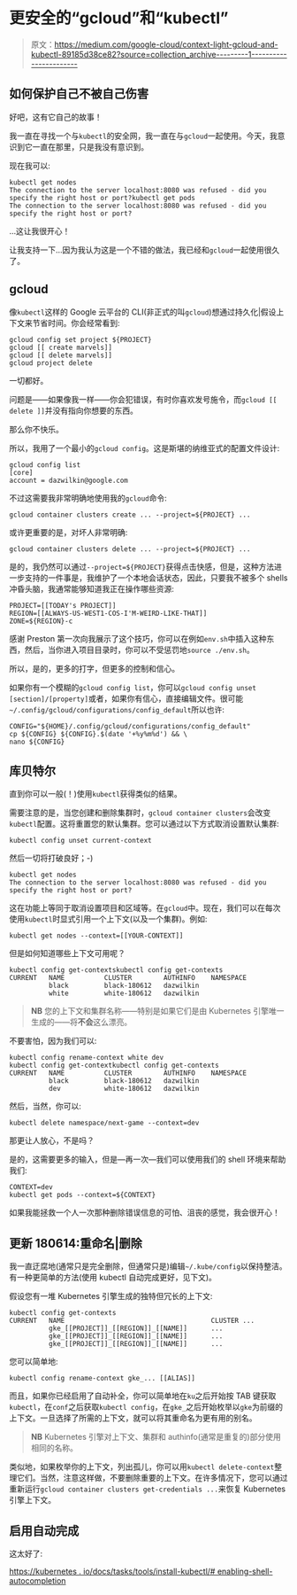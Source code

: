 # 更安全的“gcloud”和“kubectl”

> 原文：<https://medium.com/google-cloud/context-light-gcloud-and-kubectl-89185d38ce82?source=collection_archive---------1----------------------->

## 如何保护自己不被自己伤害

好吧，这有它自己的故事！

我一直在寻找一个与`kubectl`的安全网，我一直在与`gcloud`一起使用。今天，我意识到它一直在那里，只是我没有意识到。

现在我可以:

```
kubectl get nodes
The connection to the server localhost:8080 was refused - did you specify the right host or port?kubectl get pods
The connection to the server localhost:8080 was refused - did you specify the right host or port?
```

…这让我很开心！

让我支持一下…因为我认为这是一个不错的做法，我已经和`gcloud`一起使用很久了。

## gcloud

像`kubectl`这样的 Google 云平台的 CLI(非正式的叫`gcloud`)想通过持久化|假设上下文来节省时间。你会经常看到:

```
gcloud config set project ${PROJECT}
gcloud [[ create marvels]]
gcloud [[ delete marvels]]
gcloud project delete
```

一切都好。

问题是——如果像我一样——你会犯错误，有时你喜欢发号施令，而`gcloud [[ delete ]]`并没有指向你想要的东西。

那么你不快乐。

所以，我用了一个最小的`gcloud config`。这是斯堪的纳维亚式的配置文件设计:

```
gcloud config list
[core]
account = dazwilkin@google.com
```

不过这需要我非常明确地使用我的`gcloud`命令:

```
gcloud container clusters create ... --project=${PROJECT} ...
```

或许更重要的是，对坏人非常明确:

```
gcloud container clusters delete ... --project=${PROJECT} ...
```

是的，我仍然可以通过`--project=${PROJECT}`获得点击快感，但是，这种方法进一步支持的一件事是，我维护了一个本地会话状态，因此，只要我不被多个 shells 冲昏头脑，我通常能够知道我正在操作哪些资源:

```
PROJECT=[[TODAY's PROJECT]]
REGION=[[ALWAYS-US-WEST1-COS-I'M-WEIRD-LIKE-THAT]]
ZONE=${REGION}-c
```

感谢 Preston 第一次向我展示了这个技巧，你可以在例如`env.sh`中插入这种东西，然后，当你进入项目目录时，你可以不受惩罚地`source ./env.sh`。

所以，是的，更多的打字，但更多的控制和信心。

如果你有一个模糊的`gcloud config list`，你可以`gcloud config unset [section]/[property]`或者，如果你有信心，直接编辑文件。很可能`~/.config/gcloud/configurations/config_default`所以也许:

```
CONFIG="${HOME}/.config/gcloud/configurations/config_default"
cp ${CONFIG} ${CONFIG}.$(date '+%y%m%d') && \
nano ${CONFIG}
```

## 库贝特尔

直到你可以一般(！)使用`kubectl`获得类似的结果。

需要注意的是，当您创建和删除集群时，`gcloud container clusters`会改变`kubectl`配置。这将重置您的默认集群。您可以通过以下方式取消设置默认集群:

```
kubectl config unset current-context
```

然后一切将打破良好；-)

```
kubectl get nodes
The connection to the server localhost:8080 was refused - did you specify the right host or port?
```

这在功能上等同于取消设置项目和区域等。在`gcloud`中。现在，我们可以在每次使用`kubectl`时显式引用一个上下文(以及一个集群)。例如:

```
kubectl get nodes --context=[[YOUR-CONTEXT]]
```

但是如何知道哪些上下文可用呢？

```
kubectl config get-contextskubectl config get-contexts
CURRENT   NAME          CLUSTER        AUTHINFO    NAMESPACE
          black         black-180612   dazwilkin   
          white         white-180612   dazwilkin
```

> **NB** 您的上下文和集群名称——特别是如果它们是由 Kubernetes 引擎唯一生成的——将**不会**这么漂亮。

不要害怕，因为我们可以:

```
kubectl config rename-context white dev
kubectl config get-contextkubectl config get-contexts
CURRENT   NAME          CLUSTER        AUTHINFO    NAMESPACE
          black         black-180612   dazwilkin   
          dev           white-180612   dazwilkin
```

然后，当然，你可以:

```
kubectl delete namespace/next-game --context=dev
```

那更让人放心，不是吗？

是的，这需要更多的输入，但是—再一次—我们可以使用我们的 shell 环境来帮助我们:

```
CONTEXT=dev
kubectl get pods --context=${CONTEXT}
```

如果我能拯救一个人一次那种删除错误信息的可怕、沮丧的感觉，我会很开心！

## 更新 180614:重命名|删除

我一直迂腐地(通常只是完全删除，但通常只是)编辑`~/.kube/config`以保持整洁。有一种更简单的方法(使用 kubectl 自动完成更好，见下文)。

假设您有一堆 Kubernetes 引擎生成的独特但冗长的上下文:

```
kubectl config get-contexts
CURRENT   NAME                                     CLUSTER ...
          gke_[[PROJECT]]_[[REGION]]_[[NAME]]      ...
          gke_[[PROJECT]]_[[REGION]]_[[NAME]]      ...
          gke_[[PROJECT]]_[[REGION]]_[[NAME]]      ...
```

您可以简单地:

```
kubectl config rename-context gke_... [[ALIAS]]
```

而且，如果你已经启用了自动补全，你可以简单地在`ku`之后开始按 TAB 键获取`kubectl`，在`conf`之后获取`kubectl config`，在`gke_`之后开始枚举以`gke`为前缀的上下文。一旦选择了所需的上下文，就可以将其重命名为更有用的别名。

> **NB** Kubernetes 引擎对上下文、集群和 authinfo(通常是重复的)部分使用相同的名称。

类似地，如果枚举你的上下文，列出孤儿，你可以用`kubectl delete-context`整理它们。当然，注意这样做，不要删除重要的上下文。在许多情况下，您可以通过重新运行`gcloud container clusters get-credentials ...`来恢复 Kubernetes 引擎上下文。

## 启用自动完成

这太好了:

[https://kubernetes . io/docs/tasks/tools/install-kubectl/# enabling-shell-autocompletion](https://kubernetes.io/docs/tasks/tools/install-kubectl/#enabling-shell-autocompletion)